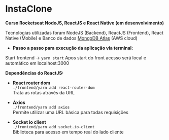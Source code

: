 # InstaClone

**Curso Rocketseat NodeJS, ReactJS e React Native (em desenvolvimento)**

Tecnologias utilizadas foram NodeJS (Backend), ReactJS (Frontend), React Native (Mobile) e Banco de dados [MongoDB Atlas](https://www.mongodb.com/cloud/atlas) (AWS cloud)

- **Passo a passo para execução da aplicação via terminal:**

Start frontend -> `yarn start`
Apos start do front acesso será local e automático em localhost:3000

**Dependências do ReactJS:**</br>

- **React router dom**</br>
  `./frontend/yarn add react-router-dom`</br>
  Trata as rotas através da URL</br>

- **Axios**</br>
  `./frontend/yarn add axios`</br>
  Permite utilizar uma URL básica para todas requisições</br>

- **Socket io client**</br>
  `./frontend/yarn add socket.io-client`</br>
  Biblioteca para acesso em tempo real do lado cliente</br>